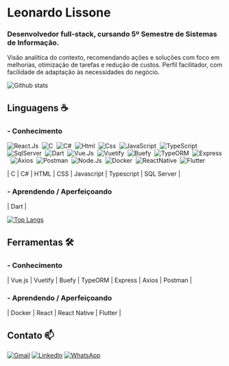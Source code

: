 # Leonardo Lissone 

### Desenvolvedor full-stack, cursando 5º Semestre de Sistemas de Informação. 

Visão analítica do contexto, recomendando ações e soluções com foco em melhorias, otimização de tarefas e redução de custos. Perfil facilitador, com facilidade de adaptação às necessidades do negócio.

![Github stats](https://github-readme-stats.vercel.app/api?username=Lissone&show_icons=true&theme=radical)

## Linguagens ☕

### - Conhecimento
![React.Js](https://img.shields.io/badge/-ReactJs-565656?logo=react&logoColor=white&style=for-the-badge)&nbsp;
![C](https://img.shields.io/badge/-565656?logo=c&logoColor=white&style=for-the-badge)&nbsp;
![C#](https://img.shields.io/badge/-C#-565656?logo=C#&logoColor=white&style=for-the-badge)&nbsp;
![Html](https://img.shields.io/badge/-HTML-565656?logo=Html&logoColor=white&style=for-the-badge)&nbsp;
![Css](https://img.shields.io/badge/-Css-565656?logo=Css&logoColor=white&style=for-the-badge)&nbsp;
![JavaScript](https://img.shields.io/badge/-JavaScript-565656?logo=javascript&logoColor=white&style=for-the-badge)&nbsp;
![TypeScript](https://img.shields.io/badge/-TypeScript-565656?logo=typescript&logoColor=white&style=for-the-badge)&nbsp;
![SqlServer](https://img.shields.io/badge/-SqlServer-565656?logo=SqlServer&logoColor=white&style=for-the-badge)&nbsp;
![Dart](https://img.shields.io/badge/-Dart-565656?logo=dart&logoColor=white&style=for-the-badge)&nbsp;
![Vue.Js](https://img.shields.io/badge/-VueJs-565656?logo=Vue.Js&logoColor=white&style=for-the-badge)&nbsp;
![Vuetify](https://img.shields.io/badge/-Vuetify-565656?logo=vuetify&logoColor=white&style=for-the-badge)&nbsp;
![Buefy](https://img.shields.io/badge/-Buefy-565656?logo=buefy&logoColor=white&style=for-the-badge)&nbsp;
![TypeORM](https://img.shields.io/badge/-TypeORM-565656?logo=TypeORM&logoColor=white&style=for-the-badge)&nbsp;
![Express](https://img.shields.io/badge/-Express-565656?logo=express&logoColor=white&style=for-the-badge)&nbsp;
![Axios](https://img.shields.io/badge/-Axios-565656?logo=Axios&logoColor=white&style=for-the-badge)&nbsp;
![Postman](https://img.shields.io/badge/-Postman-565656?logo=postman&logoColor=white&style=for-the-badge)&nbsp;
![Node.Js](https://img.shields.io/badge/-NodeJs-565656?logo=node.js&logoColor=white&style=for-the-badge)&nbsp;
![Docker](https://img.shields.io/badge/-Docker-565656?logo=Docker&logoColor=white&style=for-the-badge)&nbsp;
![ReactNative](https://img.shields.io/badge/-ReactNative-565656?logo=ReactNative&logoColor=white&style=for-the-badge)&nbsp;
![Flutter](https://img.shields.io/badge/-Flutter-565656?logo=Flutter&logoColor=white&style=for-the-badge)&nbsp;

| C | C# | HTML | CSS | Javascript | Typescript | SQL Server |

### - Aprendendo / Aperfeiçoando

| Dart |

[![Top Langs](https://github-readme-stats.vercel.app/api/top-langs/?username=Lissone&langs_count=10&layout=compact&theme=radical)](https://github.com/Lissone/github-readme-stats)

## Ferramentas 🛠️

### - Conhecimento
| Vue.js | Vuetify | Buefy | TypeORM | Express | Axios | Postman |

### - Aprendendo / Aperfeiçoando

| Docker | React | React Native | Flutter |
  
## Contato 📫
  
[![Gmail](https://img.shields.io/badge/-GMAIL-D14836?style=for-the-badge&logo=gmail&logoColor=white)](mailto:leonardo.lissonez@gmail.com)
[![LinkedIn](https://img.shields.io/badge/-LINKEDIN-0077B5?style=for-the-badge&logo=linkedin&logoColor=white)](https://www.linkedin.com/in/lissone/)
[![WhatsApp](https://img.shields.io/badge/-WHATSAPP-00FF00?style=for-the-badge&logo=whatsApp&logoColor=white)](https://api.whatsapp.com/send?phone=5511910487619)

